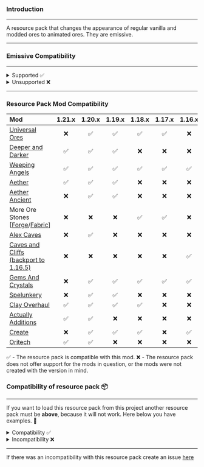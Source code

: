 ### Introduction
<hr>
A resource pack that changes the appearance of regular vanilla and modded ores to animated ores. They are emissive.
<hr>

### Emissive Compatibility
<hr>
<details>
<summary>Supported ✅</summary>

* [OptiFine](https://optifine.net/downloads)¹
    * requires **Emissive Textures** to be enabled. (*The default is on*)
* [Continuity](https://modrinth.com/mod/continuity)¹
    * required [Sodium](https://modrinth.com/mod/sodium)² **0.6.0 or later**
    * required [Embeddium](https://modrinth.com/mod/embeddium)² **0.3.20 or later**, but only with [Sinytra Connector](https://modrinth.com/mod/connector)
    * required [Indium](https://modrinth.com/mod/indium)³ (only **older versions** of **Sodium than version 0.6.0**)
    * required [Lazurite](https://www.curseforge.com/minecraft/mc-mods/lazurite)³ (applies only to Forge 1.20.1. If you are using an older version of Embeddium **0.3.19 and lower**)
* [Connectedness](https://modrinth.com/mod/connectedness)¹
    * required [Embeddium](https://modrinth.com/mod/embeddium) (for action Reforgium, **only 1.19.2 and 1.18.2**)
    * required [Reforgium](https://modrinth.com/mod/reforgium)³

`¹` - Without these modifications, the resource pack will still work. It will use the resources contained in Minecraft Vanilla (*unmodified*). The only thing you won't experience is the resource pack emissive features.

`²` - The FRAPI interface has been implemented.

`³` - Mods that are required. Without them, Minecraft will not start or will crash.
</details>

<details>
<summary>Unsupported ❌</summary>

* Vanilla
    * If you are looking for a vanilla version of emissive animated ores I invite you [here](https://modrinth.com/resourcepack/animated-ore-vanilla-emissive). Project is in alpha development as it is being rolled out with the release of snapshots for a future version, **1.21.2**.
</details>
<hr>

### Resource Pack Mod Compatibility
| Mod                                                                                                                           | 1.21.x | 1.20.x | 1.19.x | 1.18.x | 1.17.x | 1.16.x |
| :---------------------------------------------------------------------------------------------------------------------------- | :----: | :----: | :----: | :----: | :----: | :----: 
| [Universal Ores](https://modrinth.com/mod/universal_ores)                                                                     |  ❌  |  ✅  |  ✅  |  ✅  |  ✅  |  ❌  |
| [Deeper and Darker](https://modrinth.com/mod/deeperdarker)                                                                    |  ✅  |  ✅  |  ✅  |  ❌  |  ❌  |  ❌  |
| [Weeping Angels](https://www.curseforge.com/minecraft/mc-mods/weeping-angels-mod)                                             |  ✅  |  ✅  |  ✅  |  ✅  |  ✅  |  ✅  |
| [Aether](https://modrinth.com/mod/aether)                                                                                     |  ✅  |  ✅  |  ✅  |  ❌  |  ❌  |  ❌  |
| [Aether Ancient](https://modrinth.com/mod/ancient-aether)                                                                     |  ❌  |  ✅  |  ✅  |  ❌  |  ❌  |  ❌  |
| More Ore Stones [[Forge](https://www.curseforge.com/minecraft/mc-mods/mores-forge)/[Fabric](https://modrinth.com/mod/mores)]  |  ❌  |  ❌  |  ❌  |  ✅  |  ✅  |  ❌  |
| [Alex Caves](https://modrinth.com/mod/alexs-caves)                                                                            |  ❌  |  ✅  |  ❌  |  ❌  |  ❌  |  ❌  |
| [Caves and Cliffs (backport to 1.16.5)](https://www.curseforge.com/minecraft/mc-mods/caves-and-cliffs-backport)               |  ❌  |  ❌  |  ❌  |  ❌  |  ❌  |  ✅  |
| [Gems And Crystals](https://www.curseforge.com/minecraft/mc-mods/gems-and-crystals)                                           |  ❌  |  ✅  |  ✅  |  ✅  |  ✅  |  ✅  |
| [Spelunkery](https://modrinth.com/mod/spelunkery)                                                                             |  ❌  |  ✅  |  ✅  |  ❌  |  ❌  |  ❌  |
| [Clay Overhaul](https://www.curseforge.com/minecraft/mc-mods/clay-overhaul)                                                   |  ✅  |  ✅  |  ✅  |  ✅  |  ❌  |  ❌  |
| [Actually Additions](https://www.curseforge.com/minecraft/mc-mods/actually-additions)                                         |  ✅  |  ✅  |  ❌  |  ❌  |  ❌  |  ❌  |
| [Create](https://www.curseforge.com/minecraft/mc-mods/create)                                                                 |  ❌  |  ✅  |  ✅  |  ✅  |  ❌  |  ✅  |
| [Oritech](https://www.curseforge.com/minecraft/mc-mods/oritech)                                                               |  ✅  |  ✅  |  ❌  |  ❌  |  ❌  |  ❌  |

✅️ - The resource pack is compatible with this mod.
❌️ - The resource pack does not offer support for the mods in question, or the mods were not created with the version in mind. 

### Compatibility of resource pack 📦
<hr>

If you want to load this resource pack from this project another resource pack must be **above**, because it will not work. Here below you have examples. 🔽
<details>
<summary>Compatibility ✅</summary>

* [Stay True](https://www.curseforge.com/minecraft/texture-packs/stay-true)

![](https://i.imgur.com/kQmjf5U.png)

* [Fresh Textures](https://modrinth.com/resourcepack/fresh-textures)

![](https://i.imgur.com/9VtgiFf.png)
</details>
<details>
<summary>Incompatibility ❌</summary>

* 
</details>
<hr>

If there was an incompatibility with this resource pack create an issue [here](https://github.com/raspberrygitq/Animated-Ore/issues)
